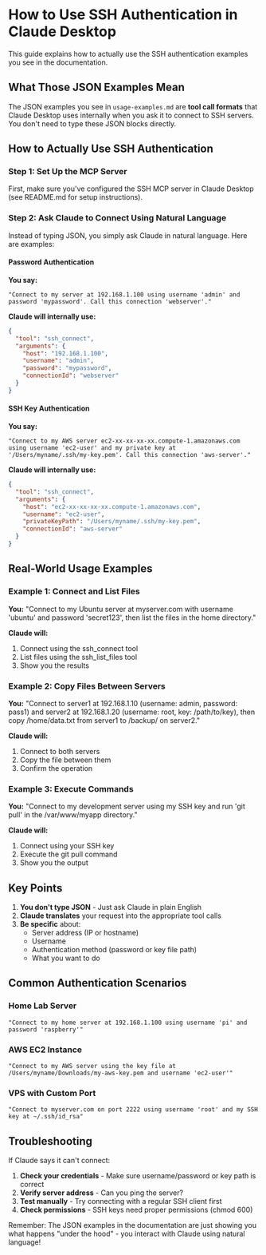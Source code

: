 # How to Use SSH Authentication in Claude Desktop

This guide explains how to actually use the SSH authentication examples you see in the documentation.

## What Those JSON Examples Mean

The JSON examples you see in `usage-examples.md` are **tool call formats** that Claude Desktop uses internally when you ask it to connect to SSH servers. You don't need to type these JSON blocks directly.

## How to Actually Use SSH Authentication

### Step 1: Set Up the MCP Server

First, make sure you've configured the SSH MCP server in Claude Desktop (see README.md for setup instructions).

### Step 2: Ask Claude to Connect Using Natural Language

Instead of typing JSON, you simply ask Claude in natural language. Here are examples:

#### Password Authentication

**You say:**
```
"Connect to my server at 192.168.1.100 using username 'admin' and password 'mypassword'. Call this connection 'webserver'."
```

**Claude will internally use:**
```json
{
  "tool": "ssh_connect",
  "arguments": {
    "host": "192.168.1.100",
    "username": "admin",
    "password": "mypassword",
    "connectionId": "webserver"
  }
}
```

#### SSH Key Authentication

**You say:**
```
"Connect to my AWS server ec2-xx-xx-xx-xx.compute-1.amazonaws.com using username 'ec2-user' and my private key at '/Users/myname/.ssh/my-key.pem'. Call this connection 'aws-server'."
```

**Claude will internally use:**
```json
{
  "tool": "ssh_connect",
  "arguments": {
    "host": "ec2-xx-xx-xx-xx.compute-1.amazonaws.com",
    "username": "ec2-user",
    "privateKeyPath": "/Users/myname/.ssh/my-key.pem",
    "connectionId": "aws-server"
  }
}
```

## Real-World Usage Examples

### Example 1: Connect and List Files

**You:** "Connect to my Ubuntu server at myserver.com with username 'ubuntu' and password 'secret123', then list the files in the home directory."

**Claude will:**
1. Connect using the ssh_connect tool
2. List files using the ssh_list_files tool
3. Show you the results

### Example 2: Copy Files Between Servers

**You:** "Connect to server1 at 192.168.1.10 (username: admin, password: pass1) and server2 at 192.168.1.20 (username: root, key: /path/to/key), then copy /home/data.txt from server1 to /backup/ on server2."

**Claude will:**
1. Connect to both servers
2. Copy the file between them
3. Confirm the operation

### Example 3: Execute Commands

**You:** "Connect to my development server using my SSH key and run 'git pull' in the /var/www/myapp directory."

**Claude will:**
1. Connect using your SSH key
2. Execute the git pull command
3. Show you the output

## Key Points

1. **You don't type JSON** - Just ask Claude in plain English
2. **Claude translates** your request into the appropriate tool calls
3. **Be specific** about:
   - Server address (IP or hostname)
   - Username
   - Authentication method (password or key file path)
   - What you want to do

## Common Authentication Scenarios

### Home Lab Server
```
"Connect to my home server at 192.168.1.100 using username 'pi' and password 'raspberry'"
```

### AWS EC2 Instance
```
"Connect to my AWS server using the key file at /Users/myname/Downloads/my-aws-key.pem and username 'ec2-user'"
```

### VPS with Custom Port
```
"Connect to myserver.com on port 2222 using username 'root' and my SSH key at ~/.ssh/id_rsa"
```

## Troubleshooting

If Claude says it can't connect:

1. **Check your credentials** - Make sure username/password or key path is correct
2. **Verify server address** - Can you ping the server?
3. **Test manually** - Try connecting with a regular SSH client first
4. **Check permissions** - SSH keys need proper permissions (chmod 600)

Remember: The JSON examples in the documentation are just showing you what happens "under the hood" - you interact with Claude using natural language!